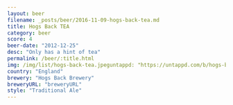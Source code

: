 ```yaml
---
layout: beer
filename: _posts/beer/2016-11-09-hogs-back-tea.md
title: Hogs Back TEA
category: beer
score: 4
beer-date: "2012-12-25"
desc: "Only has a hint of tea"
permalink: /beer/:title.html
img: /img/list/hogs-back-tea.jpeguntappd: "https://untappd.com/b/hogs-back-brewery-tea--traditional-english-ale-/18485"
country: "England"
brewery: "Hogs Back Brewery"
breweryURL: "breweryURL"
style: "Traditional Ale"
---
```

